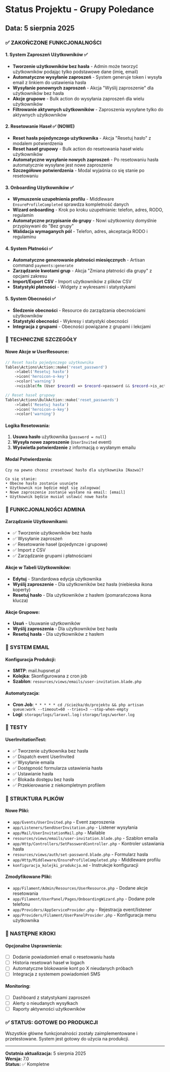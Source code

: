 # Status Projektu - Grupy Poledance

## Data: 5 sierpnia 2025

### ✅ **ZAKOŃCZONE FUNKCJONALNOŚCI**

#### 1. **System Zaproszeń Użytkowników** ✅
- **Tworzenie użytkowników bez hasła** - Admin może tworzyć użytkowników podając tylko podstawowe dane (imię, email)
- **Automatyczne wysyłanie zaproszeń** - System generuje token i wysyła email z linkiem do ustawienia hasła
- **Wysyłanie ponownych zaproszeń** - Akcja "Wyślij zaproszenie" dla użytkowników bez hasła
- **Akcje grupowe** - Bulk action do wysyłania zaproszeń dla wielu użytkowników
- **Filtrowanie aktywnych użytkowników** - Zaproszenia wysyłane tylko do aktywnych użytkowników

#### 2. **Resetowanie Haseł** ✅ (NOWE)
- **Reset hasła pojedynczego użytkownika** - Akcja "Resetuj hasło" z modalem potwierdzenia
- **Reset haseł grupowy** - Bulk action do resetowania haseł wielu użytkowników
- **Automatyczne wysyłanie nowych zaproszeń** - Po resetowaniu hasła automatycznie wysyłane jest nowe zaproszenie
- **Szczegółowe potwierdzenia** - Modal wyjaśnia co się stanie po resetowaniu

#### 3. **Onboarding Użytkowników** ✅
- **Wymuszenie uzupełnienia profilu** - Middleware `EnsureProfileCompleted` sprawdza kompletność danych
- **Wizard onboarding** - Krok po kroku uzupełnianie: telefon, adres, RODO, regulamin
- **Automatyczne przypisanie do grupy** - Nowi użytkownicy domyślnie przypisywani do "Bez grupy"
- **Walidacja wymaganych pól** - Telefon, adres, akceptacja RODO i regulaminu

#### 4. **System Płatności** ✅
- **Automatyczne generowanie płatności miesięcznych** - Artisan command `payments:generate`
- **Zarządzanie kwotami grup** - Akcja "Zmiana płatności dla grupy" z opcjami zakresu
- **Import/Export CSV** - Import użytkowników z plików CSV
- **Statystyki płatności** - Widgety z wykresami i statystykami

#### 5. **System Obecności** ✅
- **Śledzenie obecności** - Resource do zarządzania obecnościami użytkowników
- **Statystyki obecności** - Wykresy i statystyki obecności
- **Integracja z grupami** - Obecności powiązane z grupami i lekcjami

### 🔧 **TECHNICZNE SZCZEGÓŁY**

#### **Nowe Akcje w UserResource:**
```php
// Reset hasła pojedynczego użytkownika
Tables\Actions\Action::make('reset_password')
    ->label('Resetuj hasło')
    ->icon('heroicon-o-key')
    ->color('warning')
    ->visible(fn (User $record) => $record->password && $record->is_active)

// Reset haseł grupowy
Tables\Actions\BulkAction::make('reset_passwords')
    ->label('Resetuj hasła')
    ->icon('heroicon-o-key')
    ->color('warning')
```

#### **Logika Resetowania:**
1. **Usuwa hasło** użytkownika (`password = null`)
2. **Wysyła nowe zaproszenie** (`UserInvited` event)
3. **Wyświetla potwierdzenie** z informacją o wysłanym emailu

#### **Modal Potwierdzenia:**
```
Czy na pewno chcesz zresetować hasło dla użytkownika [Nazwa]?

Co się stanie:
• Obecne hasło zostanie usunięte
• Użytkownik nie będzie mógł się zalogować
• Nowe zaproszenie zostanie wysłane na email: [email]
• Użytkownik będzie musiał ustawić nowe hasło
```

### 🚀 **FUNKCJONALNOŚCI ADMINA**

#### **Zarządzanie Użytkownikami:**
- ✅ Tworzenie użytkowników bez hasła
- ✅ Wysyłanie zaproszeń
- ✅ Resetowanie haseł (pojedyncze i grupowe)
- ✅ Import z CSV
- ✅ Zarządzanie grupami i płatnościami

#### **Akcje w Tabeli Użytkowników:**
- **Edytuj** - Standardowa edycja użytkownika
- **Wyślij zaproszenie** - Dla użytkowników bez hasła (niebieska ikona koperty)
- **Resetuj hasło** - Dla użytkowników z hasłem (pomarańczowa ikona klucza)

#### **Akcje Grupowe:**
- **Usuń** - Usuwanie użytkowników
- **Wyślij zaproszenia** - Dla użytkowników bez hasła
- **Resetuj hasła** - Dla użytkowników z hasłem

### 📧 **SYSTEM EMAIL**

#### **Konfiguracja Produkcji:**
- **SMTP**: mail.hupsnet.pl
- **Kolejka**: Skonfigurowana z cron job
- **Szablon**: `resources/views/emails/user-invitation.blade.php`

#### **Automatyzacja:**
- **Cron Job**: `* * * * * cd /ścieżka/do/projektu && php artisan queue:work --timeout=60 --tries=3 --stop-when-empty`
- **Logi**: `storage/logs/laravel.log` i `storage/logs/worker.log`

### 🧪 **TESTY**

#### **UserInvitationTest:**
- ✅ Tworzenie użytkownika bez hasła
- ✅ Dispatch event UserInvited
- ✅ Wysyłanie emaila
- ✅ Dostępność formularza ustawienia hasła
- ✅ Ustawianie hasła
- ✅ Blokada dostępu bez hasła
- ✅ Przekierowanie z niekompletnym profilem

### 📁 **STRUKTURA PLIKÓW**

#### **Nowe Pliki:**
- `app/Events/UserInvited.php` - Event zaproszenia
- `app/Listeners/SendUserInvitation.php` - Listener wysyłania
- `app/Mail/UserInvitationMail.php` - Mailable
- `resources/views/emails/user-invitation.blade.php` - Szablon emaila
- `app/Http/Controllers/SetPasswordController.php` - Kontroler ustawiania hasła
- `resources/views/auth/set-password.blade.php` - Formularz hasła
- `app/Http/Middleware/EnsureProfileCompleted.php` - Middleware profilu
- `konfiguracja_kolejki_produkcja.md` - Instrukcje konfiguracji

#### **Zmodyfikowane Pliki:**
- `app/Filament/Admin/Resources/UserResource.php` - Dodane akcje resetowania
- `app/Filament/UserPanel/Pages/OnboardingWizard.php` - Dodane pole telefonu
- `app/Providers/AppServiceProvider.php` - Rejestracja event/listener
- `app/Providers/Filament/UserPanelProvider.php` - Konfiguracja menu użytkownika

### 🎯 **NASTĘPNE KROKI**

#### **Opcjonalne Usprawnienia:**
- [ ] Dodanie powiadomień email o resetowaniu hasła
- [ ] Historia resetowań haseł w logach
- [ ] Automatyczne blokowanie kont po X nieudanych próbach
- [ ] Integracja z systemem powiadomień SMS

#### **Monitoring:**
- [ ] Dashboard z statystykami zaproszeń
- [ ] Alerty o nieudanych wysyłkach
- [ ] Raporty aktywności użytkowników

### ✅ **STATUS: GOTOWE DO PRODUKCJI**

Wszystkie główne funkcjonalności zostały zaimplementowane i przetestowane. System jest gotowy do użycia na produkcji.

---
**Ostatnia aktualizacja:** 5 sierpnia 2025  
**Wersja:** 7.0  
**Status:** ✅ Kompletne 